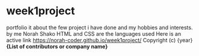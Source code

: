 # week1project
portfolio
it about the few project i have done and my hobbies and interests.
by me Norah Shako
HTML and CSS are the languages used
Here is an active link  https://norah-coder.github.io/week1project/
Copyright (c) {year} **{List of contributors or company name}**
  
